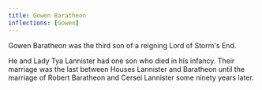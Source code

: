 ```yaml
---
title: Gowen Baratheon
inflections: [Gowen]
---
```


Gowen Baratheon was the third son of a reigning Lord of Storm's End.

He and Lady Tya Lannister had one son who died in his infancy. Their marriage was the last between Houses Lannister and Baratheon until the marriage of Robert Baratheon and Cersei Lannister some ninety years later.


